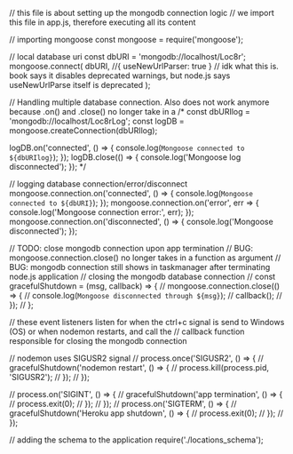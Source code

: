 // this file is about setting up the mongodb connection logic
// we import this file in app.js, therefore executing all its content

// importing mongoose
const mongoose = require('mongoose');

// local database uri
const dbURI = 'mongodb://localhost/Loc8r';
mongoose.connect(
  dbURI,
  //{ useNewUrlParser: true } // idk what this is. book says it disables deprecated warnings, but node.js says useNewUrlParse itself is deprecated 
);

// Handling multiple database connection. Also does not work anymore because .on() and .close() no longer take in a 
/*
const dbURIlog = 'mongodb://localhost/Loc8rLog';
const logDB = mongoose.createConnection(dbURIlog);

logDB.on('connected', () => {
  console.log(`Mongoose connected to ${dbURIlog}`);
});
logDB.close(() => {
  console.log('Mongoose log disconnected');
});
*/

// logging database connection/error/disconnect
mongoose.connection.on('connected', () => {
  console.log(`Mongoose connected to ${dbURI}`);
});
mongoose.connection.on('error', err => {
  console.log('Mongoose connection error:', err);
});
mongoose.connection.on('disconnected', () => {
  console.log('Mongoose disconnected');
});

// TODO: close mongodb connection upon app termination
// BUG: mongoose.connection.close() no longer takes in a function as argument
// BUG: mongodb connection still shows in taskmanager after terminating node.js application
// closing the mongodb database connection
// const gracefulShutdown = (msg, callback) => {
//   mongoose.connection.close(() => {
//     console.log(`Mongoose disconnected through ${msg}`);
//     callback();
//   });
// };

// these event listeners listen for when the ctrl+c signal is send to Windows (OS) or when nodemon restarts, and call the
// callback function responsible for closing the mongodb connection

// nodemon uses SIGUSR2 signal
// process.once('SIGUSR2', () => {
//   gracefulShutdown('nodemon restart', () => {
//     process.kill(process.pid, 'SIGUSR2');
//   });
// });

// process.on('SIGINT', () => {
//   gracefulShutdown('app termination', () => {
//     process.exit(0);
//   });
// });
// process.on('SIGTERM', () => {
//   gracefulShutdown('Heroku app shutdown', () => {
//     process.exit(0);
//   });
// });  



// adding the schema to the application
require('./locations_schema');